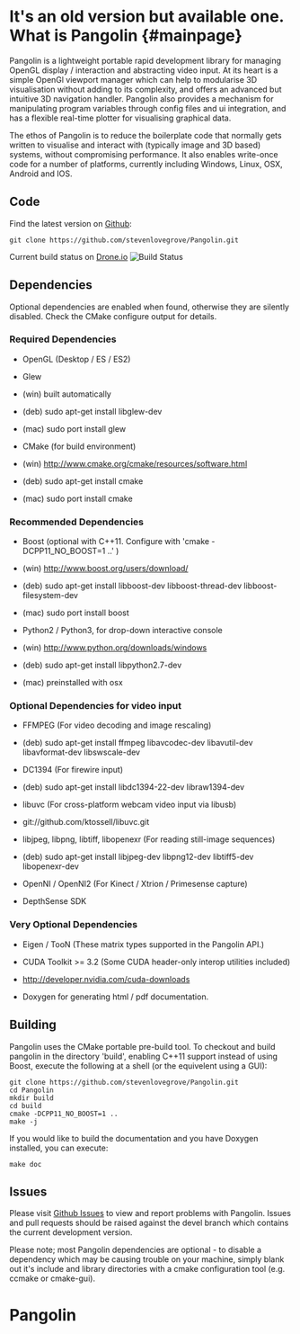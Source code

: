 It's an old version but available one.
What is Pangolin {#mainpage}
====================================

Pangolin is a lightweight portable rapid development library for managing OpenGL
display / interaction and abstracting video input. At its heart is a simple
OpenGl viewport manager which can help to modularise 3D visualisation without
adding to its complexity, and offers an advanced but intuitive 3D navigation
handler. Pangolin also provides a mechanism for manipulating program variables
through config files and ui integration, and has a flexible real-time plotter
for visualising graphical data.

The ethos of Pangolin is to reduce the boilerplate code that normally
gets written to visualise and interact with (typically image and 3D
based) systems, without compromising performance. It also enables write-once
code for a number of platforms, currently including Windows, Linux, OSX, Android
and IOS.

## Code ##

Find the latest version on [Github](http://github.com/stevenlovegrove/Pangolin):

```
git clone https://github.com/stevenlovegrove/Pangolin.git
```

Current build status on [Drone.io](https://drone.io/github.com/stevenlovegrove/Pangolin)
![Build Status](https://drone.io/github.com/stevenlovegrove/Pangolin/status.png)

## Dependencies ##

Optional dependencies are enabled when found, otherwise they are silently disabled.
Check the CMake configure output for details.

### Required Dependencies ###

* OpenGL (Desktop / ES / ES2)

* Glew
 * (win) built automatically
 * (deb) sudo apt-get install libglew-dev
 * (mac) sudo port install glew

* CMake (for build environment)
 * (win) http://www.cmake.org/cmake/resources/software.html
 * (deb) sudo apt-get install cmake
 * (mac) sudo port install cmake

### Recommended Dependencies ###

* Boost (optional with C++11. Configure with 'cmake -DCPP11_NO_BOOST=1 ..' )
 * (win) http://www.boost.org/users/download/
 * (deb) sudo apt-get install libboost-dev libboost-thread-dev libboost-filesystem-dev
 * (mac) sudo port install boost

* Python2 / Python3, for drop-down interactive console
 * (win) http://www.python.org/downloads/windows
 * (deb) sudo apt-get install libpython2.7-dev
 * (mac) preinstalled with osx

### Optional Dependencies for video input ###

* FFMPEG (For video decoding and image rescaling)
 * (deb) sudo apt-get install ffmpeg libavcodec-dev libavutil-dev libavformat-dev libswscale-dev

* DC1394 (For firewire input)
 * (deb) sudo apt-get install libdc1394-22-dev libraw1394-dev

* libuvc (For cross-platform webcam video input via libusb)
 * git://github.com/ktossell/libuvc.git

* libjpeg, libpng, libtiff, libopenexr (For reading still-image sequences)
 * (deb) sudo apt-get install libjpeg-dev libpng12-dev libtiff5-dev libopenexr-dev

* OpenNI / OpenNI2 (For Kinect / Xtrion / Primesense capture)

* DepthSense SDK

### Very Optional Dependencies ###

* Eigen / TooN (These matrix types supported in the Pangolin API.)

* CUDA Toolkit >= 3.2 (Some CUDA header-only interop utilities included)
 * http://developer.nvidia.com/cuda-downloads

* Doxygen for generating html / pdf documentation.

## Building ##

Pangolin uses the CMake portable pre-build tool. To checkout and build pangolin in the
directory 'build', enabling C++11 support instead of using Boost, execute the
following at a shell (or the equivelent using a GUI):

```
git clone https://github.com/stevenlovegrove/Pangolin.git
cd Pangolin
mkdir build
cd build
cmake -DCPP11_NO_BOOST=1 ..
make -j
```

If you would like to build the documentation and you have Doxygen installed, you
can execute:

```
make doc
```

## Issues ##

Please visit [Github Issues](https://github.com/stevenlovegrove/Pangolin/issues) to view and report problems with Pangolin. Issues and pull requests should be raised against the devel branch which contains the current development version.

Please note; most Pangolin dependencies are optional - to disable a dependency which may be causing trouble on your machine, simply blank out it's include and library directories with a cmake configuration tool (e.g. ccmake or cmake-gui).

# Pangolin
